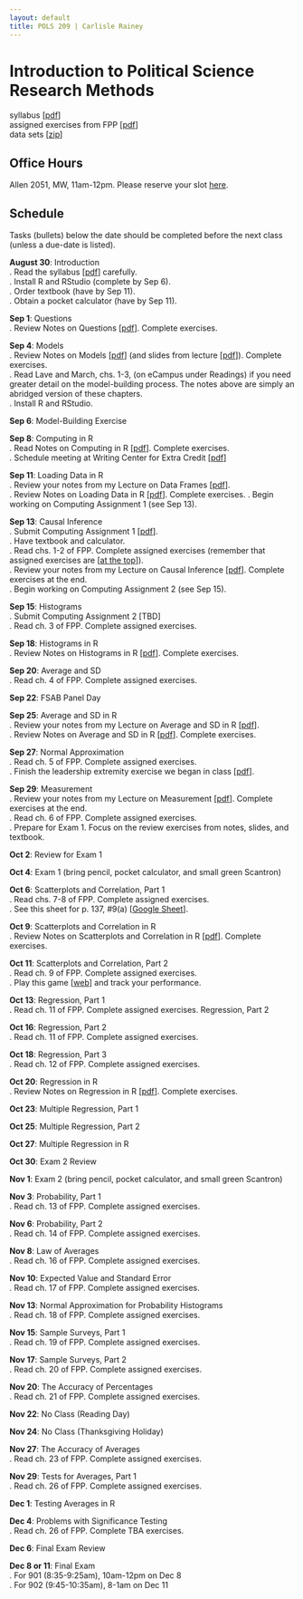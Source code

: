 ```yaml
---
layout: default
title: POLS 209 | Carlisle Rainey
---
```


# Introduction to Political Science Research Methods


syllabus [[pdf](files/syllabus.pdf)]  
assigned exercises from FPP [[pdf](files/fpp-exercises.pdf)]  
data sets [[zip](data/data.zip)]  

## Office Hours

Allen 2051, MW, 11am-12pm. Please reserve your slot [here](http://www.calendly.com/carlislerainey).  

## Schedule

Tasks (bullets) below the date should be completed before the next class (unless a due-date is listed).

**August 30**: Introduction  
. Read the syllabus [[pdf](files/syllabus.pdf)] carefully.  
. Install R and RStudio (complete by Sep 6).  
. Order textbook (have by Sep 11).  
. Obtain a pocket calculator (have by Sep 11).  

**Sep 1**: Questions  
. Review Notes on Questions [[pdf](files/notes-02-questions.pdf)]. Complete exercises.  

**Sep 4**: Models  
. Review Notes on Models [[pdf](files/notes-03-models.pdf)] (and slides from lecture [[pdf](files/slides-03-models.pdf)]). Complete exercises.  
. Read Lave and March, chs. 1-3, (on eCampus under Readings) if you need greater detail on the model-building process. The notes above are simply an abridged version of these chapters.  
. Install R and RStudio.  

**Sep 6**: Model-Building Exercise  

**Sep 8**: Computing in R  
. Read Notes on Computing in R [[pdf](files/notes-04-computing.pdf)]. Complete exercises.  
. Schedule meeting at Writing Center for Extra Credit [[pdf](files/wc.pdf)]  

**Sep 11**: Loading Data in R  
. Review your notes from my Lecture on Data Frames [[pdf](files/data-frames.pdf)].  
. Review Notes on Loading Data in R [[pdf](files/notes-05-loading-data.pdf)]. Complete exercises.
. Begin working on Computing Assignment 1 (see Sep 13).  

**Sep 13**: Causal Inference  
. Submit Computing Assignment 1 [[pdf](files/r-assignments-01.pdf)].  
. Have textbook and calculator.  
. Read chs. 1-2 of FPP. Complete assigned exercises (remember that assigned exercises are [[at the top](files/fpp-exercises.pdf)]).  
. Review your notes from my Lecture on Causal Inference [[pdf](files/slides-06-causal-inf.pdf)]. Complete exercises at the end.  
. Begin working on Computing Assignment 2 (see Sep 15).  

**Sep 15**: Histograms  
. Submit Computing Assignment 2 [TBD]  
. Read ch. 3 of FPP. Complete assigned exercises.  

**Sep 18**: Histograms in R  
. Review Notes on Histograms in R [[pdf](files/notes-08-histograms-r.pdf)]. Complete exercises.  

**Sep 20**: Average and SD  
. Read ch. 4 of FPP. Complete assigned exercises.  

**Sep 22**: FSAB Panel Day  

**Sep 25**: Average and SD in R  
. Review your notes from my Lecture on Average and SD in R [[pdf](files/mean-sd.pdf)].  
. Review Notes on Average and SD in R [[pdf](files/notes-10-average-sd-r.pdf)]. Complete exercises.  

**Sep 27**: Normal Approximation  
. Read ch. 5 of FPP. Complete assigned exercises.  
. Finish the leadership extremity exercise we began in class [[pdf](files/leadership-extremity.pdf)].  

**Sep 29**: Measurement  
. Review your notes from my Lecture on Measurement [[pdf](files/measures.pdf)]. Complete exercises at the end.  
. Read ch. 6 of FPP. Complete assigned exercises.  
. Prepare for Exam 1. Focus on the review exercises from notes, slides, and textbook.  

**Oct 2**: Review for Exam 1  

**Oct 4**: Exam 1 (bring pencil, pocket calculator, and small green Scantron)  

**Oct 6**: Scatterplots and Correlation, Part 1  
. Read chs. 7-8 of FPP. Complete assigned exercises.  
. See this sheet for p. 137, #9(a) [[Google Sheet](https://docs.google.com/spreadsheets/d/1Y2EuRIcbuZk6eu9WWUaNXSWnqJMi9XBXrA27BzqSeKk/edit?usp=sharing)].  

**Oct 9**: Scatterplots and Correlation in R  
. Review Notes on Scatterplots and Correlation in R [[pdf](files/notes-18-correlation-r.pdf)]. Complete exercises.  

**Oct 11**: Scatterplots and Correlation, Part 2  
. Read ch. 9 of FPP. Complete assigned exercises.  
. Play this game [[web](http://www.rossmanchance.com/applets/GuessCorrelation.html)] and track your performance.  

**Oct 13**: Regression, Part 1  
. Read ch. 11 of FPP. Complete assigned exercises.
Regression, Part 2  

**Oct 16**: Regression, Part 2  
. Read ch. 11 of FPP. Complete assigned exercises.  

**Oct 18**: Regression, Part 3  
. Read ch. 12 of FPP. Complete assigned exercises.  

**Oct 20**: Regression in R  
. Review Notes on Regression in R [[pdf](files/notes-23-regression-r.pdf)]. Complete exercises.  

**Oct 23**: Multiple Regression, Part 1  

 **Oct 25**: Multiple Regression, Part 2  

**Oct 27**: Multiple Regression in R  

**Oct 30**: Exam 2 Review  

**Nov 1**:  Exam 2 (bring pencil, pocket calculator, and small green Scantron)  

**Nov 3**: Probability, Part 1  
. Read ch. 13 of FPP. Complete assigned exercises.  

**Nov 6**: Probability, Part 2  
. Read ch. 14 of FPP. Complete assigned exercises.  

**Nov 8**: Law of Averages  
. Read ch. 16 of FPP. Complete assigned exercises.  

**Nov 10**: Expected Value and Standard Error  
. Read ch. 17 of FPP. Complete assigned exercises.  

**Nov 13**: Normal Approximation for Probability Histograms  
. Read ch. 18 of FPP. Complete assigned exercises.  

**Nov 15**: Sample Surveys, Part 1  
. Read ch. 19 of FPP. Complete assigned exercises.  

**Nov 17**: Sample Surveys, Part 2  
. Read ch. 20 of FPP. Complete assigned exercises.  

**Nov 20**: The Accuracy of Percentages  
. Read ch. 21 of FPP. Complete assigned exercises.  

**Nov 22**: No Class (Reading Day)  

**Nov 24**: No Class (Thanksgiving Holiday)  

**Nov 27**: The Accuracy of Averages  
. Read ch. 23 of FPP. Complete assigned exercises.  

**Nov 29**: Tests for Averages, Part 1   
. Read ch. 26 of FPP. Complete assigned exercises.  

**Dec 1**: Testing Averages in R  

**Dec 4**: Problems with Significance Testing  
. Read ch. 26 of FPP. Complete TBA exercises.  

**Dec 6**: Final Exam Review  

**Dec 8 or 11**: Final Exam  
. For 901 (8:35-9:25am), 10am-12pm on Dec 8   
. For 902 (9:45-10:35am), 8-1am on Dec 11   
